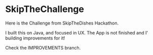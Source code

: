 # SkipTheChallenge


Here is the Challenge from SkipTheDishes Hackathon.

I built this on Java, and focused in UX. The App is not finished and I' building improvements for it!

Check the IMPROVEMENTS branch.
